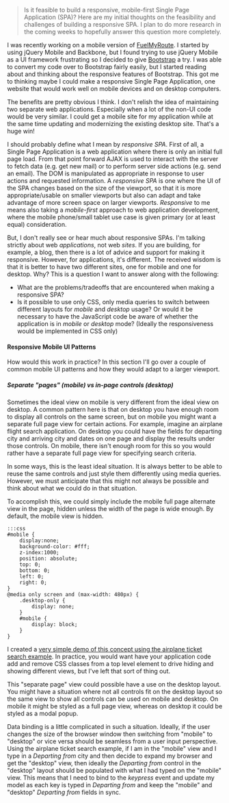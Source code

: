
> Is it feasible to build a responsive, mobile-first Single Page Application
> (SPA)? Here are my initial thoughts on the feasibility and challenges of
> building a responsive SPA. I plan to do more research in the coming weeks to
> hopefully answer this question more completely.

I was recently working on a mobile version of
[FuelMyRoute](http://fuelmyroute.com). I started by using jQuery Mobile and
Backbone, but I found trying to use jQuery Mobile as a UI framework frustrating
so I decided to give [Bootstrap](http://getbootstrap.com/) a try. I was able to
convert my code over to Bootstrap fairly easily, but I started reading about and
thinking about the responsive features of Bootstrap. This got me to thinking
maybe I could make a responsive Single Page Application, one website that would
work well on mobile devices and on desktop computers.

The benefits are pretty obvious I think. I don't relish the idea of maintaining
two separate web applications. Especially when a lot of the non-UI code would be
very similar.  I could get a mobile site for my application while at the same
time updating and modernizing the existing desktop site.  That's a huge win!

I should probably define what I mean by *responsive SPA*.  First of all, a
Single Page Application is a web application where there is only an initial full
page load. From that point forward AJAX is used to interact with the server to
fetch data (e.g. get new mail) or to perform server side actions (e.g. send an
email). The DOM is manipulated as appropriate in response to user actions and
requested information. A *responsive SPA* is one where the UI of the SPA changes
based on the size of the viewport, so that it is more appropriate/usable on
smaller viewports but also can adapt and take advantage of more screen space on
larger viewports. *Responsive* to me means also taking a *mobile-first* approach
to web application development, where the mobile phone/small tablet use case is
given primary (or at least equal) consideration.

But, I don't really see or hear much about responsive SPAs. I'm talking strictly
about web *applications*, not web *sites*. If you are building, for example, a
blog, then there is a lot of advice and support for making it responsive.
However, for applications, it's different. The received wisdom is that it is
better to have two different sites, one for mobile and one for desktop.  Why?
This is a question I want to answer along with the following:

* What are the problems/tradeoffs that are encountered when making a responsive
  SPA?
* Is it possible to use only CSS, only media queries to switch between different
  layouts for *mobile* and *desktop* usage? Or would it be necessary to have the
  JavaScript code be aware of whether the application is in *mobile* or
  *desktop* mode? (Ideally the responsiveness would be implemented in CSS only)

#### Responsive Mobile UI Patterns

How would this work in practice?  In this section I'll go over a couple of
common mobile UI patterns and how they would adapt to a larger viewport.

##### Separate "pages" (mobile) vs in-page controls (desktop)

Sometimes the ideal view on mobile is very different from the ideal view on
desktop. A common pattern here is that on desktop you have enough room to
display all controls on the same screen, but on mobile you might want a separate
full page view for certain actions.  For example, imagine an airplane flight
search application.  On desktop you could have the fields for departing city and
arriving city and dates on one page and display the results under those
controls.  On mobile, there isn't enough room for this so you would rather have
a separate full page view for specifying search criteria.

In some ways, this is the least ideal situation. It is always better to be able
to reuse the same controls and just style them differently using media queries.
However, we must anticipate that this might not always be possible and think
about what we could do in that situation.

To accomplish this, we could simply include the mobile full page alternate view
in the page, hidden unless the width of the page is wide enough.  By default,
the mobile view is hidden.

    :::css
    #mobile {
        display:none;
        background-color: #fff;
        z-index:1000;
        position: absolute;
        top: 0;
        bottom: 0;
        left: 0;
        right: 0;
    }
    @media only screen and (max-width: 480px) {
        .desktop-only {
            display: none;
        }
        #mobile {
            display: block;
        }
    }

I created a [very simple demo of this concept using the airplane ticket search
example](http://jsfiddle.net/machristie/01kypvf5/). In practice, you would want
have your application code add and remove CSS classes from a top level element
to drive hiding and showing different views, but I've left that sort of thing
out.

This "separate page" view could possible have a use on the desktop layout. You
might have a situation where not all controls fit on the desktop layout so the
same view to show all controls can be used on mobile and desktop.  On mobile it
might be styled as a full page view, whereas on desktop it could be styled as a
modal popup.

Data binding is a little complicated in such a situation.  Ideally, if the user
changes the size of the browser window then switching from "mobile" to "desktop"
or vice versa should be seamless from a user input perspective. Using the
airplane ticket search example, if I am in the "mobile" view and I type in a
*Departing from* city and then decide to expand my browser and get the "desktop"
view, then ideally the *Departing from* control in the "desktop" layout should
be populated with what I had typed on the "mobile" view. This means that I need
to bind to the *keypress* event and update my model as each key is typed in
*Departing from* and keep the "mobile" and "desktop" *Departing from* fields in
sync.
